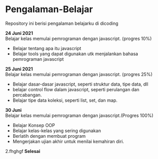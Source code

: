 # Pengalaman-Belajar
Repository ini berisi pengalaman belajarku di dicoding

**24 Juni 2021**  
Belajar kelas memulai pemrograman dengan javascript. (progres 10%)
  * Belajar tentang apa itu javascript
  * Belajar tools yang dapat digunakan utk menjalankan bahasa pemrograman javascript

**25 Juni 2021**  
Belajar kelas memulai pemrograman dengan javascript. (progres 25%)
 * Belajar dasar-dasar javascript, seperti struktur data, tipe data, dll
 * belajar control flow dalam javascript, seperti perulangan dan percabangan.
 * Belajar tipe data koleksi, seperti list, set, dan map.

**30 Juni**  
Belajar kelas memulai pemrograman dengan javascript.(Progres 100%)
 * Belajar Konsep OOP
 * Belajar kelas-kelas yang sering digunakan
 * Berlatih dengan membuat program
 * Mengerjakan ujian akhir untuk menilai kemahiran diri.

2.fhghgf
**Selesai**
